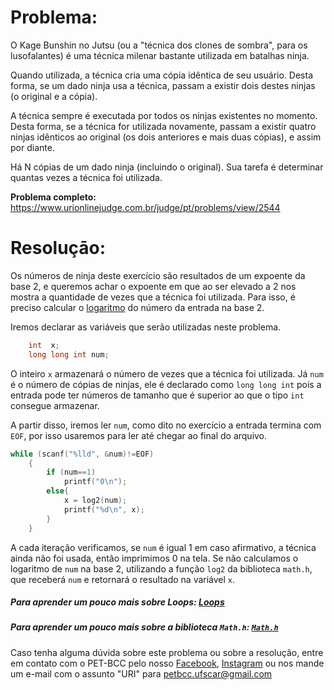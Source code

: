 # Problema:

O Kage Bunshin no Jutsu (ou a "técnica dos clones de sombra", para os lusofalantes) é uma técnica milenar bastante utilizada em batalhas ninja.

Quando utilizada, a técnica cria uma cópia idêntica de seu usuário. Desta forma, se um dado ninja usa a técnica, passam a existir dois destes ninjas (o original e a cópia).

A técnica sempre é executada por todos os ninjas existentes no momento. Desta forma, se a técnica for utilizada novamente, passam a existir quatro ninjas idênticos ao original (os dois anteriores e mais duas cópias), e assim por diante.

Há N cópias de um dado ninja (incluindo o original). Sua tarefa é determinar quantas vezes a técnica foi utilizada.


**Problema completo:** https://www.urionlinejudge.com.br/judge/pt/problems/view/2544

# Resoluçāo:

Os números de ninja deste exercício são resultados de um expoente da base 2, e queremos achar o expoente em que ao ser elevado a 2 nos mostra a quantidade de vezes que a técnica foi utilizada. Para isso, é preciso calcular o [logaritmo](https://www.todamateria.com.br/logaritmo/) do número da entrada na base 2.

Iremos declarar as variáveis que serão utilizadas neste problema.

```c
    int  x;
    long long int num;
```

O inteiro `x` armazenará o número de vezes que a técnica foi utilizada. Já `num` é o número de cópias de ninjas, ele é declarado como `long long int` pois a entrada pode ter números de tamanho que é superior ao que o tipo `int` consegue armazenar.

A partir disso, iremos ler `num`, como dito no exercício a entrada termina com `EOF`, por isso usaremos para ler até chegar ao final do arquivo.
 
```c
while (scanf("%lld", &num)!=EOF)
    {
        if (num==1) 
            printf("0\n");
        else{
            x = log2(num);
            printf("%d\n", x);       
        }
    }
```
A cada iteração verificamos, se `num` é igual 1 em caso afirmativo, a técnica ainda não foi usada, então imprimimos 0 na tela. Se não calculamos o logaritmo de `num` na base 2, utilizando a função `log2` da biblioteca `math.h`, que receberá `num` e retornará o resultado na variável `x`.

##### Para aprender um pouco mais sobre Loops: [Loops](https://sites.google.com/site/itabits/treinamento/introducao-a-programacao-em-c/comandos-de-repeticao)
##### Para aprender um pouco mais sobre a biblioteca `Math.h`: [`Math.h`](http://linguagemc.com.br/a-biblioteca-math-h/)
 
Caso tenha alguma dúvida sobre este problema ou sobre a resolução, entre em contato com o PET-BCC pelo nosso
[Facebook](https://www.facebook.com/petbcc/),
[Instagram](https://www.instagram.com/petbcc.ufscar/)
ou nos mande um e-mail com o assunto "URI" para  petbcc.ufscar@gmail.com
